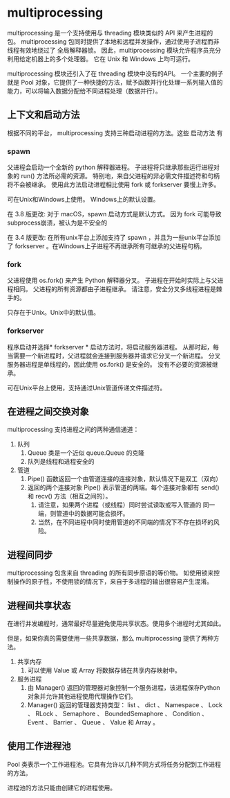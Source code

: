 # multiprocessing

multiprocessing 是一个支持使用与 threading 模块类似的 API 来产生进程的包。 
multiprocessing 包同时提供了本地和远程并发操作，通过使用子进程而非线程有效地绕过了 全局解释器锁。 
因此，multiprocessing 模块允许程序员充分利用给定机器上的多个处理器。 它在 Unix 和 Windows 上均可运行。

multiprocessing 模块还引入了在 threading 模块中没有的API。
一个主要的例子就是 Pool 对象，它提供了一种快捷的方法，赋予函数并行化处理一系列输入值的能力，可以将输入数据分配给不同进程处理（数据并行）。


## 上下文和启动方法

根据不同的平台， multiprocessing 支持三种启动进程的方法。这些 启动方法 有

### spawn

父进程会启动一个全新的 python 解释器进程。 子进程将只继承那些运行进程对象的 run() 方法所必需的资源。 
特别地，来自父进程的非必需文件描述符和句柄将不会被继承。 使用此方法启动进程相比使用 fork 或 forkserver 要慢上许多。

可在Unix和Windows上使用。 Windows上的默认设置。

在 3.8 版更改: 对于 macOS，spawn 启动方式是默认方式。 因为 fork 可能导致subprocess崩溃，被认为是不安全的

在 3.4 版更改: 在所有unix平台上添加支持了 spawn ，并且为一些unix平台添加了 forkserver 。在Windows上子进程不再继承所有可继承的父进程句柄。




### fork

父进程使用 os.fork() 来产生 Python 解释器分叉。
子进程在开始时实际上与父进程相同。
父进程的所有资源都由子进程继承。
请注意，安全分叉多线程进程是棘手的。

只存在于Unix。Unix中的默认值。



### forkserver

程序启动并选择* forkserver * 启动方法时，将启动服务器进程。
从那时起，每当需要一个新进程时，父进程就会连接到服务器并请求它分叉一个新进程。
分叉服务器进程是单线程的，因此使用 os.fork() 是安全的。
没有不必要的资源被继承。

可在Unix平台上使用，支持通过Unix管道传递文件描述符。





## 在进程之间交换对象

multiprocessing 支持进程之间的两种通信通道：
1. 队列
   1. Queue 类是一个近似 queue.Queue 的克隆
   2. 队列是线程和进程安全的
2. 管道
   1. Pipe() 函数返回一个由管道连接的连接对象，默认情况下是双工（双向）
   2. 返回的两个连接对象 Pipe() 表示管道的两端。每个连接对象都有 send() 和 recv() 方法（相互之间的）。
      1. 请注意，如果两个进程（或线程）同时尝试读取或写入管道的 同一 端，则管道中的数据可能会损坏。
      2. 当然，在不同进程中同时使用管道的不同端的情况下不存在损坏的风险。





## 进程间同步
multiprocessing 包含来自 threading 的所有同步原语的等价物。
如使用锁来控制操作的原子性，不使用锁的情况下，来自于多进程的输出很容易产生混淆。






## 进程间共享状态
在进行并发编程时，通常最好尽量避免使用共享状态。使用多个进程时尤其如此。

但是，如果你真的需要使用一些共享数据，那么 multiprocessing 提供了两种方法。
1. 共享内存
   1. 可以使用 Value 或 Array 将数据存储在共享内存映射中。
2. 服务进程
   1. 由 Manager() 返回的管理器对象控制一个服务进程，该进程保存Python对象并允许其他进程使用代理操作它们。
   2. Manager() 返回的管理器支持类型： list 、 dict 、 Namespace 、 Lock 、 RLock 、 Semaphore 、 BoundedSemaphore 、 Condition 、 Event 、 Barrier 、 Queue 、 Value 和 Array 。





## 使用工作进程池
Pool 类表示一个工作进程池。它具有允许以几种不同方式将任务分配到工作进程的方法。

进程池的方法只能由创建它的进程使用。

